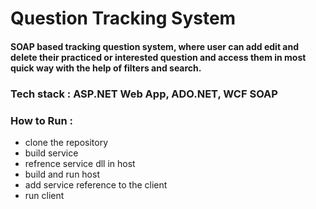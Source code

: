 # Question Tracking System

#### SOAP based tracking question system, where user can add edit and delete their practiced or interested question and access them in most quick way with the help of filters and search.

### Tech stack : ASP.NET Web App, ADO.NET, WCF SOAP

### How to Run : 
- clone the repository
- build service
- refrence service dll in host
- build and run host
- add service reference to the client
- run client
